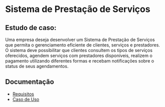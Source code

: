 # Sistema de Prestação de Serviços

## Estudo de caso:

Uma empresa deseja desenvolver um Sistema de Prestação de Serviços que permita o gerenciamento eficiente de clientes, serviços e prestadores. O sistema deve possibilitar que clientes consultem os tipos de serviços oferecidos, agendem serviços com prestadores disponíveis, realizem o pagamento utilizando diferentes formas e recebam notificações sobre o status de seus agendamentos.


## Documentação

- [Requisitos](./Documentação/requisitos.md)
- [Caso de Uso](./Documentação/caso_de_uso.md)